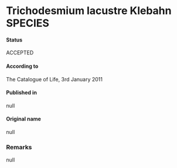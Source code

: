 Trichodesmium lacustre Klebahn SPECIES
=======

#### Status
ACCEPTED

#### According to
The Catalogue of Life, 3rd January 2011

#### Published in
null

#### Original name
null

### Remarks
null